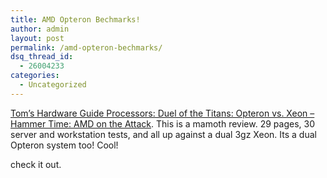 ```yaml
---
title: AMD Opteron Bechmarks!
author: admin
layout: post
permalink: /amd-opteron-bechmarks/
dsq_thread_id:
  - 26004233
categories:
  - Uncategorized
---
```

[Tom&#8217;s Hardware Guide Processors: Duel of the Titans: Opteron vs. Xeon &#8211; Hammer Time: AMD on the Attack][1]. This is a mamoth review. 29 pages, 30 server and workstation tests, and all up against a dual 3gz Xeon. Its a dual Opteron system too! Cool!

check it out.

 [1]: http://www.tomshardware.com/cpu/20030422/index.html "Tom's Hardware Guide Processors: Duel of the Titans: Opteron vs. Xeon - Hammer Time: AMD on the Attack"